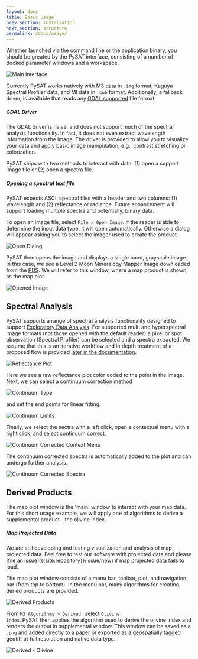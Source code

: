 ```yaml
---
layout: docs
title: Basic Usage
prev_section: installation
next_section: structure
permalink: /docs/usage/
---
```


Whether launched via the command line or the application binary, you should be greated by the PySAT interface, consisting of a number of docked parameter windows and a workspace.

![Main Interface](../../img/usage/mainscreen.png)

Currently PySAT works natively with M3 data in <code>.img</code> format, Kaguya Spectral Profiler data, and MI data in <code>.cub</code> format.  Additionally, a fallback driver, is available that reads any [GDAL supported](http://www.gdal.org/formats_list.html) file format.

<div class="note warning">
  <h5>GDAL Driver</h5>
  <p>
    The GDAL driver is naive, and does not support much of the spectral analysis functionality.  In fact, it does not even extract wavelength information from the image.  The driver is provided to allow you to visualize your data and apply basic image manipulation, e.g., contrast stretching or colorization.
  </p>
</div>

PySAT ships with two methods to interact with data: (1) open a support image file or (2) open a spectra file.

<div class="note info">
  <h5>Opening a spectral text file</h5>
  <p>
    PySAT expects ASCII spectral files with a header and two columns: (1) wavelength and (2) reflectance or radiance.  Future enhancement will support loading multiple spectra and potentially, binary data.
  </p>
</div>

To open an image file, select <code>File > Open Image</code>.  If the reader is able to determine the input data type, it will open automatically.  Otherwise a dialog will appear asking you to select the imager used to create the product.

![Open Dialog](../../img/usage/fileopen.png)

PySAT then opens the image and displays a single band, grayscale image.  In this case, we see a Level 2 Moon Mineralogy Mapper Image downloaded from the [PDS](http://pds-imaging.jpl.nasa.gov/volumes/m3.html).  We will refer to this window, where a map product is shown, as the map plot.

![Opened Image](../../img/usage/imageopened.png)

## Spectral Analysis
PySAT supports a range of spectral analysis functionality designed to support [Exploratory Data Analysis](http://en.wikipedia.org/wiki/Exploratory_data_analysis).  For supported multi and hyperspectral image formats (not those opened with the default reader) a pixel or spot observation (Spectral Profiler) can be selected and a spectra extracted.  We assume that this is an iterative workflow and in depth treatment of a proposed flow is provided [later in the documentation](later.md).

![Reflectance Plot](../../img/usage/reflectanceplot.png)

Here we see a raw reflectance plot color coded to the point in the image.  Next, we can select a continuum correction method

![Continuum Type](../../img/usage/continuumtype.png)

and set the end points for linear fitting.

![Continuum Limits](../../img/usage/continuumlimits.png)

Finally, we select the sectra with a left click, open a contextual menu with a right click, and select continuum correct.

![Continuum Corrected Context Menu](../../img/usage/continuumcontext.png)

The continuum corrected spectra is automatically added to the plot and can undergo further analysis.

![Continuum Corrected Spectra](../../img/usage/continuumcorrected.png)

## Derived Products
The map plot window is the 'main' window to interact with your map data.  For this short usage example, we will apply one of algorithms to derive a supplemental product - the olivine index.

<div class="note warning">
  <h5>Map Projected Data</h5>
  <p>
    We are still developing and testing visualization and analysis of map projected data.  Feel free to test our software with projected data and please [file an issue]({{site.repository}}/issue/new) if map projected data fails to load.
  </p>
</div>

The map plot window consists of a menu bar, toolbar, plot, and navigation bar (from top to bottom).  In the menu bar, many algorithms for creating deried products are provided. 

![Derived Products](../../img/usage/m3derived.png)

From <code>M3 Algorithms > Derived </code> select <code>Olivine Index</code>.  PySAT then applies the algorithm used to derive the olivine index and renders the output in supplemental window.  This window can be saved as a <code>.png</code> and added directly to a paper or exported as a geospatially tagged geotiff at full resolution and native data type.

![Derived - Olivine](../../img/usage/olivinederived.png)




